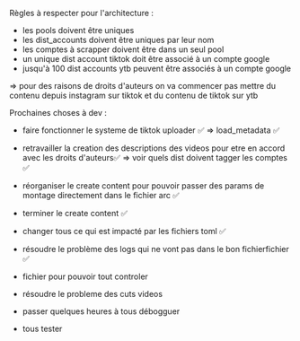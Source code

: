 Règles à respecter pour l'architecture :
- les pools doivent être uniques
- les dist_accounts doivent être uniques par leur nom
- les comptes à scrapper doivent être dans un seul pool
- un unique dist account tiktok doit être associé à un compte google
- jusqu'à 100 dist accounts ytb peuvent être associés à un compte google

=> pour des raisons de droits d'auteurs on va commencer pas mettre du contenu depuis instagram sur tiktok 
et du contenu de tiktok sur ytb

Prochaines choses à dev :

- faire fonctionner le systeme de tiktok uploader ✅
=> load_metadata ✅

- retravailler la creation des descriptions des videos pour etre en accord avec les droits d'auteurs✅
=> voir quels dist doivent tagger les comptes ✅

- réorganiser le create content pour pouvoir passer des params de montage directement dans le fichier arc ✅
- terminer le create content ✅

- changer tous ce qui est impacté par les fichiers toml ✅

- résoudre le problème des logs qui ne vont pas dans le bon fichierfichier ✅

- fichier pour pouvoir tout controler

- résoudre le probleme des cuts videos

- passer quelques heures à tous débogguer

- tous tester